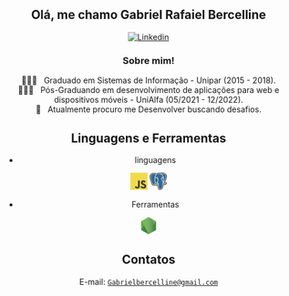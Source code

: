 <div align="center">
<h2>Olá, me chamo Gabriel Rafaiel Bercelline</h2>

[![Linkedin](https://img.shields.io/badge/Gabriel_Bercelline%20-blue?style=flat-square&logo=Linkedin&logoColor=white)](https://www.linkedin.com/in/gabriel-rafaiel-bercelline-3a49b3154/)


<h3>  Sobre mim!</h3>

  🙋🏻‍♂️ &nbsp; Graduado em Sistemas de Informação - Unipar (2015 - 2018). <br />
  🙋🏻‍♂️ &nbsp; Pós-Graduando em desenvolvimento de aplicações para web e dispositivos móveis - UniAlfa (05/2021 - 12/2022). <br />
  💼 &nbsp; Atualmente procuro me Desenvolver buscando desafios.

## Linguagens e Ferramentas

- linguagens

<code><img height="30" src="https://raw.githubusercontent.com/github/explore/80688e429a7d4ef2fca1e82350fe8e3517d3494d/topics/javascript/javascript.png"></code>
<code><img height="30" src="https://raw.githubusercontent.com/github/explore/80688e429a7d4ef2fca1e82350fe8e3517d3494d/topics/postgresql/postgresql.png"></code>
 
    
- Ferramentas


<code><img height="30" src="https://raw.githubusercontent.com/github/explore/80688e429a7d4ef2fca1e82350fe8e3517d3494d/topics/nodejs/nodejs.png"></code>

## Contatos
E-mail: <code>Gabrielbercelline@gmail.com</code>
